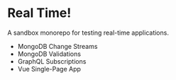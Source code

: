 # Real Time!
A sandbox monorepo for testing real-time applications.

- MongoDB Change Streams
- MongoDB Validations
- GraphQL Subscriptions
- Vue Single-Page App
